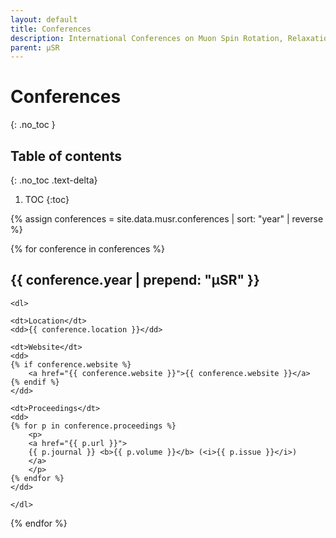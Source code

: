 ```yaml
---
layout: default
title: Conferences
description: International Conferences on Muon Spin Rotation, Relaxation and Resonance (μSR).
parent: μSR
---
```


# Conferences
{: .no_toc }

## Table of contents
{: .no_toc .text-delta}

1. TOC
{:toc}

{% assign conferences = site.data.musr.conferences | sort: "year" | reverse %}

{% for conference in conferences %}
    <h2>{{ conference.year | prepend: "μSR" }}</h2>
    
    <dl>
    
    <dt>Location</dt>
    <dd>{{ conference.location }}</dd>
    
    <dt>Website</dt>
    <dd>
    {% if conference.website %}
        <a href="{{ conference.website }}">{{ conference.website }}</a>
    {% endif %}
    </dd>
    
    <dt>Proceedings</dt>
    <dd>
    {% for p in conference.proceedings %}
        <p>
        <a href="{{ p.url }}">
        {{ p.journal }} <b>{{ p.volume }}</b> (<i>{{ p.issue }}</i>)
        </a>
        </p>
    {% endfor %}
    </dd>
    
    </dl>
{% endfor %}
